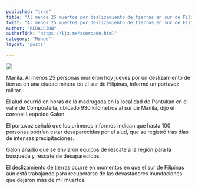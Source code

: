 ```yaml
---
published: "true"
title: "Al menos 25 muertos por deslizamiento de tierras en sur de Filipinas"
twitt: "Al menos 25 muertos por deslizamiento de tierras en sur de Filipinas"
author: "REDACCION"
authorlink: "https://ljz.mx/acercade.html"
category: "Mundo"
layout: "posts"

---
```

![](http://i.imgur.com/fG6IxYum.jpg
)


  Manila. Al menos 25 personas murieron hoy jueves por un deslizamiento de tierras en una ciudad minera en el sur de Filipinas, informó un portavoz militar.



  El alud ocurrió en horas de la madrugada en la localidad de Pantukan en el valle de Compostella, ubicado 930 kilómetros al sur de Manila, dijo el coronel Leopoldo Galon.



  El portavoz señaló que los primeros informes indican que hasta 100 personas podrían estar desaparecidas por el alud, que se registró tras días de intensas precipitaciones.



  Galon añadió que se enviaron equipos de rescate a la región para la búsqueda y rescate de desaparecidos.



  El deslizamiento de tierras ocurre en momentos en que el sur de Filipinas aún está trabajando para recuperarse de las devastadores inundaciones que dejaron más de mil muertos.

